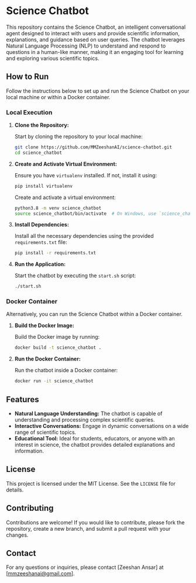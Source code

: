 # Science Chatbot

This repository contains the Science Chatbot, an intelligent conversational agent designed to interact with users and provide scientific information, explanations, and guidance based on user queries. The chatbot leverages Natural Language Processing (NLP) to understand and respond to questions in a human-like manner, making it an engaging tool for learning and exploring various scientific topics.

## How to Run

Follow the instructions below to set up and run the Science Chatbot on your local machine or within a Docker container.

### Local Execution

1. **Clone the Repository:**

    Start by cloning the repository to your local machine:

    ```bash
    git clone https://github.com/MMZeeshanAI/science-chatbot.git
    cd science_chatbot
    ```

2. **Create and Activate Virtual Environment:**

    Ensure you have `virtualenv` installed. If not, install it using:

    ```bash
    pip install virtualenv
    ```

    Create and activate a virtual environment:

    ```bash
    python3.8 -m venv science_chatbot
    source science_chatbot/bin/activate  # On Windows, use `science_chatbot\Scripts\activate`
    ```

3. **Install Dependencies:**

    Install all the necessary dependencies using the provided `requirements.txt` file:

    ```bash
    pip install -r requirements.txt
    ```

4. **Run the Application:**

    Start the chatbot by executing the `start.sh` script:

    ```bash
    ./start.sh
    ```

### Docker Container

Alternatively, you can run the Science Chatbot within a Docker container.

1. **Build the Docker Image:**

    Build the Docker image by running:

    ```bash
    docker build -t science_chatbot .
    ```

2. **Run the Docker Container:**

    Run the chatbot inside a Docker container:

    ```bash
    docker run -it science_chatbot
    ```

## Features

- **Natural Language Understanding:** The chatbot is capable of understanding and processing complex scientific queries.
- **Interactive Conversations:** Engage in dynamic conversations on a wide range of scientific topics.
- **Educational Tool:** Ideal for students, educators, or anyone with an interest in science, the chatbot provides detailed explanations and information.

## License

This project is licensed under the MIT License. See the `LICENSE` file for details.

## Contributing

Contributions are welcome! If you would like to contribute, please fork the repository, create a new branch, and submit a pull request with your changes.

## Contact

For any questions or inquiries, please contact [Zeeshan Ansar] at [mmzeeshanai@gmail.com].